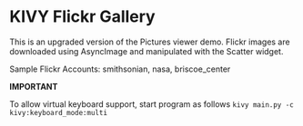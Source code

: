 # KIVY Flickr Gallery

This is an upgraded version of the Pictures viewer demo.
Flickr images are downloaded using AsyncImage and manipulated with the Scatter widget.

Sample Flickr Accounts: smithsonian, nasa, briscoe_center

**IMPORTANT**

To allow virtual keyboard support, start program as follows 
`kivy main.py -c kivy:keyboard_mode:multi`
